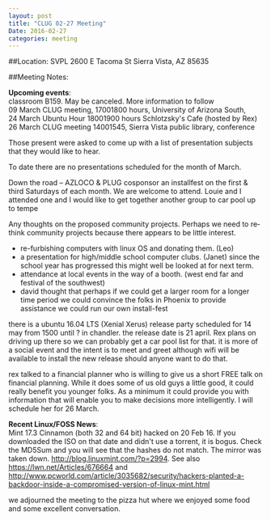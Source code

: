 ```yaml
---
layout: post
title: "CLUG 02-27 Meeting"
Date: 2016-02-27
categories: meeting
---
```

##Location: SVPL 2600 E Tacoma St Sierra Vista, AZ 85635

##Meeting Notes:

**Upcoming events**:  
classroom B159. May be canceled. More information to follow  
09 March CLUG meeting, 1700­1800 hours, University of Arizona South,  
24 March Ubuntu Hour 1800­1900 hours Schlotzsky's Cafe (hosted by Rex)  
26 March CLUG meeting 1400­1545, Sierra Vista public library, conference  

Those present were asked to come up with a list of presentation subjects that they
would like to hear.

To date there are no presentations scheduled for the month of March.

Down the road – AZLOCO & PLUG co­sponsor an install­fest on the first & third Saturdays of each month. We are welcome to attend. Louie and I attended one and I would like to get together another group to car pool up to tempe

Any thoughts on the proposed community projects. Perhaps we need to re­think community projects because there appears to be little interest.
- re-furbishing computers with linux OS and donating them. (Leo)
- a presentation for high/middle school computer clubs. (Janet) since the school year has progressed this might well be looked at for next term.
- attendance at local events in the way of a booth. (west end far and festival of the southwest)
- david thought that perhaps if we could get a larger room for a longer time period we could convince the folks in Phoenix to provide assistance we could run our own install-fest

there is a ubuntu 16.04 LTS (Xenial Xerus) release party scheduled for 14 may from 1500 until ? in chandler. the release date is 21 april. Rex plans on driving up there so we can probably get a car pool list for that. it is more of a social event and the intent is to meet and greet although wifi will be available to install the new release should anyone want to do that.

rex talked to a financial planner who is willing to give us a short FREE talk on financial planning. While it does some of us old guys a little good, it could really benefit you younger folks. As a minimum it could provide you with information that will enable you to make decisions more intelligently. I will schedule her for 26 March.

**Recent Linux/FOSS News**:  
Mint 17.3 Cinnamon (both 32 and 64 bit) hacked on 20 Feb 16. If you downloaded the ISO on that date and didn't use a torrent, it is bogus. Check the MD5Sum and you will see that the hashes do not match. The mirror was taken down. <http://blog.linuxmint.com/?p=2994>. See also <https://lwn.net/Articles/676664> and <http://www.pcworld.com/article/3035682/security/hackers-planted-a-backdoor-inside-a-compromised-version-of-linux-mint.html>

we adjourned the meeting to the pizza hut where we enjoyed some food and some excellent conversation.
